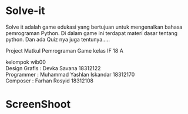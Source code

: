 # Solve-it
Solve it adalah game edukasi yang bertujuan untuk mengenalkan bahasa pemrograman Python. Di dalam game ini terdapat materi dasar tentang python. Dan ada Quiz nya juga tentunya.....</br>

Project Matkul Pemrograman Game kelas IF 18 A</br>

kelompok wib00 </br>
Design Grafis : Devka Savana 18312122 </br>
Programmer    : Muhammad Yashlan Iskandar 18312170 </br>
Composer      : Farhan Rosyid 18312108 </br>

# ScreenShoot


